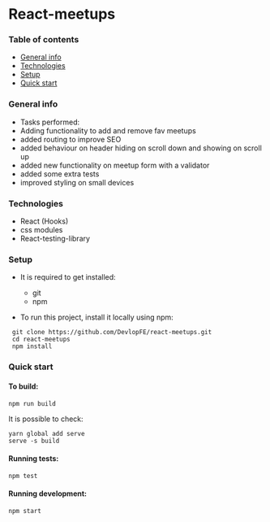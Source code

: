 # React-meetups
### Table of contents
* [General info](#general-info)
* [Technologies](#technologies)
* [Setup](#setup)
* [Quick start](#quick-start)


### General info
 - Tasks performed:
  - Adding functionality to add and remove fav meetups
  - added routing to improve SEO
  - added behaviour on header hiding on scroll down and showing on scroll up
  - added new functionality on meetup form with a validator
  - added some extra tests
  - improved styling on small devices 

### Technologies
  - React (Hooks)
  - css modules
  - React-testing-library


### Setup
 - It is required to get installed:
    - git 
    - npm

 - To run this project, install it locally using npm:

```
 git clone https://github.com/DevlopFE/react-meetups.git 
 cd react-meetups
 npm install

```

### Quick start

#### To build:
```
npm run build

```
It is possible to check:
```
yarn global add serve
serve -s build
```

#### Running tests:
```
npm test

```

#### Running development:
```
npm start

```
